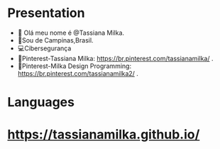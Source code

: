 #  Presentation

- 👋 Olá meu nome é @Tassiana Milka.  
- 🏡Sou de Campinas,Brasil.  
- 💻Cibersegurança
- 📄Pinterest-Tassiana Milka: https://br.pinterest.com/tassianamilka/ .
- 📄Pinterest-Milka Design Programming: https://br.pinterest.com/tassianamilka2/ .


# Languages
      
# https://tassianamilka.github.io/
